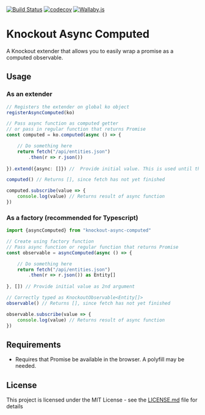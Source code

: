[![Build Status](https://travis-ci.org/stephenjjbrown/knockout-async-computed.svg?branch=master)](https://travis-ci.org/stephenjjbrown/knockout-async-computed)
[![codecov](https://codecov.io/gh/stephenjjbrown/knockout-async-computed/branch/master/graph/badge.svg)](https://codecov.io/gh/stephenjjbrown/knockout-async-computed)
[![Wallaby.js](https://img.shields.io/badge/wallaby.js-configured-green.svg)](https://wallabyjs.com)

# Knockout Async Computed

A Knockout extender that allows you to easily wrap a promise as a computed observable.

## Usage

### As an extender

```typescript
// Registers the extender on global ko object
registerAsyncComputed(ko)

// Pass async function as computed getter
// or pass in regular function that returns Promise
const computed = ko.computed(async () => {

	// Do something here
	return fetch("/api/entities.json")
		.then(r => r.json())
		
}).extend({async: []}) //  Provide initial value. This is used until the async function is completed for the first time

computed() // Returns [], since fetch has not yet finished

computed.subscribe(value => {
	console.log(value) // Returns result of async function
})
```

### As a factory (recommended for Typescript)

```typescript
import {asyncComputed} from "knockout-async-computed"

// Create using factory function
// Pass async function or regular function that returns Promise
const observable = asyncComputed(async () => {

	// Do something here
	return fetch("/api/entities.json")
		.then(r => r.json()) as Entity[]
		
}, []) // Provide initial value as 2nd argument

// Correctly typed as KnockoutObservable<Entity[]>
observable() // Returns [], since fetch has not yet finished

observable.subscribe(value => {
	console.log(value) // Returns result of async function
})
```

## Requirements

- Requires that Promise be available in the browser. A polyfill may be needed.

## License

This project is licensed under the MIT License - see the [LICENSE.md](LICENSE.md) file for details